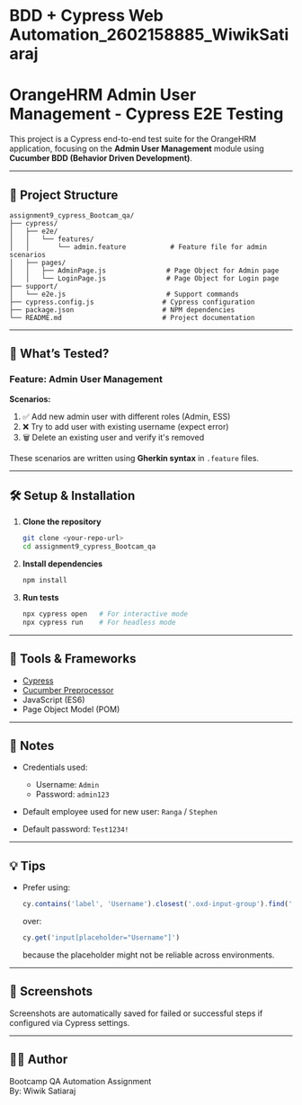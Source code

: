 # BDD + Cypress Web Automation_2602158885_WiwikSatiaraj
# OrangeHRM Admin User Management - Cypress E2E Testing

This project is a Cypress end-to-end test suite for the OrangeHRM application, focusing on the **Admin User Management** module using **Cucumber BDD (Behavior Driven Development)**.

---

## 📁 Project Structure

```
assignment9_cypress_Bootcam_qa/
├── cypress/
│   ├── e2e/
│   │   └── features/
│   │       └── admin.feature           # Feature file for admin scenarios
│   ├── pages/
│   │   ├── AdminPage.js               # Page Object for Admin page
│   │   └── LoginPage.js               # Page Object for Login page
├── support/
│   └── e2e.js                         # Support commands
├── cypress.config.js                 # Cypress configuration
├── package.json                      # NPM dependencies
└── README.md                         # Project documentation
```

---

## 🧪 What’s Tested?

### Feature: Admin User Management

**Scenarios:**
1. ✅ Add new admin user with different roles (Admin, ESS)
2. ❌ Try to add user with existing username (expect error)
3. 🗑️ Delete an existing user and verify it's removed

These scenarios are written using **Gherkin syntax** in `.feature` files.

---

## 🛠️ Setup & Installation

1. **Clone the repository**
   ```bash
   git clone <your-repo-url>
   cd assignment9_cypress_Bootcam_qa
   ```

2. **Install dependencies**
   ```bash
   npm install
   ```

3. **Run tests**
   ```bash
   npx cypress open   # For interactive mode
   npx cypress run    # For headless mode
   ```

---

## 🚀 Tools & Frameworks

- [Cypress](https://www.cypress.io/)
- [Cucumber Preprocessor](https://github.com/badeball/cypress-cucumber-preprocessor)
- JavaScript (ES6)
- Page Object Model (POM)

---

## 📝 Notes

- Credentials used:
  - Username: `Admin`
  - Password: `admin123`

- Default employee used for new user: `Ranga` / `Stephen`
- Default password: `Test1234!`

---

## 💡 Tips

- Prefer using:
  ```js
  cy.contains('label', 'Username').closest('.oxd-input-group').find('input')
  ```
  over:
  ```js
  cy.get('input[placeholder="Username"]')
  ```
  because the placeholder might not be reliable across environments.

---

## 📸 Screenshots

Screenshots are automatically saved for failed or successful steps if configured via Cypress settings.

---

## 🧑‍💻 Author

Bootcamp QA Automation Assignment  
By: Wiwik Satiaraj

